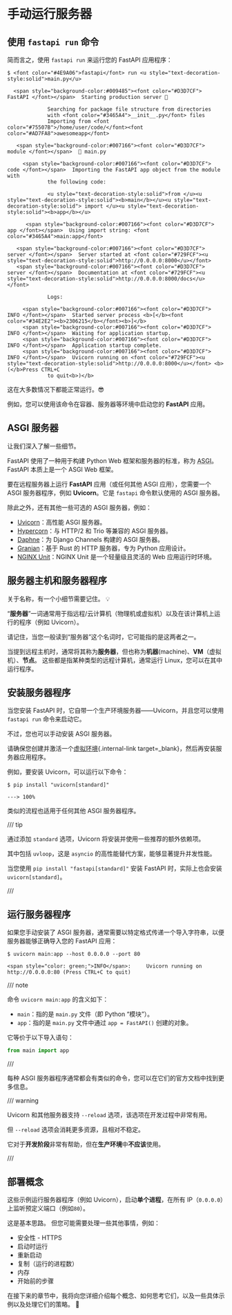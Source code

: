 # 手动运行服务器

## 使用 `fastapi run` 命令

简而言之，使用 `fastapi run` 来运行您的 FastAPI 应用程序：

<div class="termy">

```console
$ <font color="#4E9A06">fastapi</font> run <u style="text-decoration-style:solid">main.py</u>

  <span style="background-color:#009485"><font color="#D3D7CF"> FastAPI </font></span>  Starting production server 🚀

             Searching for package file structure from directories
             with <font color="#3465A4">__init__.py</font> files
             Importing from <font color="#75507B">/home/user/code/</font><font color="#AD7FA8">awesomeapp</font>

   <span style="background-color:#007166"><font color="#D3D7CF"> module </font></span>  🐍 main.py

     <span style="background-color:#007166"><font color="#D3D7CF"> code </font></span>  Importing the FastAPI app object from the module with
             the following code:

             <u style="text-decoration-style:solid">from </u><u style="text-decoration-style:solid"><b>main</b></u><u style="text-decoration-style:solid"> import </u><u style="text-decoration-style:solid"><b>app</b></u>

      <span style="background-color:#007166"><font color="#D3D7CF"> app </font></span>  Using import string: <font color="#3465A4">main:app</font>

   <span style="background-color:#007166"><font color="#D3D7CF"> server </font></span>  Server started at <font color="#729FCF"><u style="text-decoration-style:solid">http://0.0.0.0:8000</u></font>
   <span style="background-color:#007166"><font color="#D3D7CF"> server </font></span>  Documentation at <font color="#729FCF"><u style="text-decoration-style:solid">http://0.0.0.0:8000/docs</u></font>

             Logs:

     <span style="background-color:#007166"><font color="#D3D7CF"> INFO </font></span>  Started server process <b>[</b><font color="#34E2E2"><b>2306215</b></font><b>]</b>
     <span style="background-color:#007166"><font color="#D3D7CF"> INFO </font></span>  Waiting for application startup.
     <span style="background-color:#007166"><font color="#D3D7CF"> INFO </font></span>  Application startup complete.
     <span style="background-color:#007166"><font color="#D3D7CF"> INFO </font></span>  Uvicorn running on <font color="#729FCF"><u style="text-decoration-style:solid">http://0.0.0.0:8000</u></font> <b>(</b>Press CTRL+C
             to quit<b>)</b>
```

</div>

这在大多数情况下都能正常运行。😎

例如，您可以使用该命令在容器、服务器等环境中启动您的 **FastAPI** 应用。

## ASGI 服务器

让我们深入了解一些细节。

FastAPI 使用了一种用于构建 Python Web 框架和服务器的标准，称为 <abbr title="Asynchronous Server Gateway Interface，异步服务器网关接口">ASGI</abbr>。FastAPI 本质上是一个 ASGI Web 框架。

要在远程服务器上运行 **FastAPI** 应用（或任何其他 ASGI 应用），您需要一个 ASGI 服务器程序，例如 **Uvicorn**。它是 `fastapi` 命令默认使用的 ASGI 服务器。

除此之外，还有其他一些可选的 ASGI 服务器，例如：

* <a href="https://www.uvicorn.dev/" class="external-link" target="_blank">Uvicorn</a>：高性能 ASGI 服务器。
* <a href="https://hypercorn.readthedocs.io/" class="external-link" target="_blank">Hypercorn</a>：与 HTTP/2 和 Trio 等兼容的 ASGI 服务器。
* <a href="https://github.com/django/daphne" class="external-link" target="_blank">Daphne</a>：为 Django Channels 构建的 ASGI 服务器。
* <a href="https://github.com/emmett-framework/granian" class="external-link" target="_blank">Granian</a>：基于 Rust 的 HTTP 服务器，专为 Python 应用设计。
* <a href="https://unit.nginx.org/howto/fastapi/" class="external-link" target="_blank">NGINX Unit</a>：NGINX Unit 是一个轻量级且灵活的 Web 应用运行时环境。

## 服务器主机和服务器程序

关于名称，有一个小细节需要记住。 💡

“**服务器**”一词通常用于指远程/云计算机（物理机或虚拟机）以及在该计算机上运行的程序（例如 Uvicorn）。

请记住，当您一般读到“服务器”这个名词时，它可能指的是这两者之一。

当提到远程主机时，通常将其称为**服务器**，但也称为**机器**(machine)、**VM**（虚拟机）、**节点**。 这些都是指某种类型的远程计算机，通常运行 Linux，您可以在其中运行程序。


## 安装服务器程序

当您安装 FastAPI 时，它自带一个生产环境服务器——Uvicorn，并且您可以使用 `fastapi run` 命令来启动它。

不过，您也可以手动安装 ASGI 服务器。

请确保您创建并激活一个[虚拟环境](../virtual-environments.md){.internal-link target=_blank}，然后再安装服务器应用程序。

例如，要安装 Uvicorn，可以运行以下命令：

<div class="termy">

```console
$ pip install "uvicorn[standard]"

---> 100%
```

</div>

类似的流程也适用于任何其他 ASGI 服务器程序。

/// tip

通过添加 `standard` 选项，Uvicorn 将安装并使用一些推荐的额外依赖项。

其中包括 `uvloop`，这是 `asyncio` 的高性能替代方案，能够显著提升并发性能。

当您使用 `pip install "fastapi[standard]"` 安装 FastAPI 时，实际上也会安装 `uvicorn[standard]`。

///

## 运行服务器程序

如果您手动安装了 ASGI 服务器，通常需要以特定格式传递一个导入字符串，以便服务器能够正确导入您的 FastAPI 应用：

<div class="termy">

```console
$ uvicorn main:app --host 0.0.0.0 --port 80

<span style="color: green;">INFO</span>:     Uvicorn running on http://0.0.0.0:80 (Press CTRL+C to quit)
```

</div>

/// note

命令 `uvicorn main:app` 的含义如下：

* `main`：指的是 `main.py` 文件（即 Python “模块”）。
* `app`：指的是 `main.py` 文件中通过 `app = FastAPI()` 创建的对象。

它等价于以下导入语句：

```Python
from main import app
```

///

每种 ASGI 服务器程序通常都会有类似的命令，您可以在它们的官方文档中找到更多信息。

/// warning

Uvicorn 和其他服务器支持 `--reload` 选项，该选项在开发过程中非常有用。

但 `--reload` 选项会消耗更多资源，且相对不稳定。

它对于**开发阶段**非常有帮助，但在**生产环境**中**不应该**使用。

///

## 部署概念

这些示例运行服务器程序（例如 Uvicorn），启动**单个进程**，在所有 IP（`0.0.0.0`）上监听预定义端口（例如`80`）。

这是基本思路。 但您可能需要处理一些其他事情，例如：

* 安全性 - HTTPS
* 启动时运行
* 重新启动
* 复制（运行的进程数）
* 内存
* 开始前的步骤

在接下来的章节中，我将向您详细介绍每个概念、如何思考它们，以及一些具体示例以及处理它们的策略。 🚀
